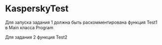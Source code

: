 # KasperskyTest

Для запуска задания 1 должна быть раскомментирована функция Test1 в Main класса Program

Для задания 2 функция Test2
